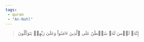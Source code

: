 ```yaml
---
tags: 
 - quran 
 - "An-Nahl"
---
```


> إِنَّهُۥ لَيۡسَ لَهُۥ سُلۡطَٰنٌ عَلَى ٱلَّذِينَ ءَامَنُواْ وَعَلَىٰ رَبِّهِمۡ يَتَوَكَّلُونَ
